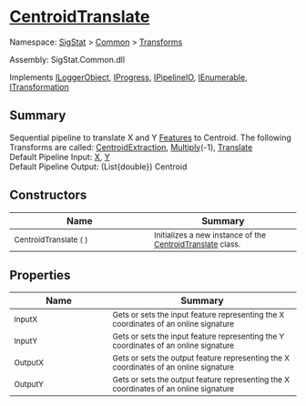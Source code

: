 # [CentroidTranslate](./CentroidTranslate.md)

Namespace: [SigStat]() > [Common](./../README.md) > [Transforms](./README.md)

Assembly: SigStat.Common.dll

Implements [ILoggerObject](./../ILoggerObject.md), [IProgress](./../Helpers/IProgress.md), [IPipelineIO](./../Pipeline/IPipelineIO.md), [IEnumerable](https://docs.microsoft.com/en-us/dotnet/api/System.Collections.IEnumerable), [ITransformation](./../ITransformation.md)

## Summary
Sequential pipeline to translate X and Y [Features](https://github.com/hargitomi97/sigstat/blob/master/docs/md/SigStat/Common/Features.md) to Centroid.  The following Transforms are called: [CentroidExtraction](https://github.com/hargitomi97/sigstat/blob/master/docs/md/SigStat/Common/Transforms/CentroidExtraction.md), [Multiply](https://github.com/hargitomi97/sigstat/blob/master/docs/md/SigStat/Common/Transforms/Multiply.md)(-1), [Translate](https://github.com/hargitomi97/sigstat/blob/master/docs/md/SigStat/Common/Transforms/Translate.md)<br>Default Pipeline Input: [X](https://github.com/hargitomi97/sigstat/blob/master/docs/md/SigStat/Common/Features.md), [Y](https://github.com/hargitomi97/sigstat/blob/master/docs/md/SigStat/Common/Features.md)<br>Default Pipeline Output: (List{double}) Centroid

## Constructors

| Name | Summary | 
| --- | --- | 
| <sub>CentroidTranslate (  )</sub><img style="cursor:not-allowed; width:200px;"/>| <sub>Initializes a new instance of the [CentroidTranslate](https://github.com/hargitomi97/sigstat/blob/master/docs/md/SigStat/Common/Transforms/CentroidTranslate.md) class.</sub>| <br>


## Properties

| Name | Summary | 
| --- | --- | 
| <sub>InputX</sub><img style="cursor:not-allowed; width:200px;"/>| <sub>Gets or sets the input feature representing the X coordinates of an online signature</sub>| <br>
| <sub>InputY</sub><img style="cursor:not-allowed; width:200px;"/>| <sub>Gets or sets the input feature representing the Y coordinates of an online signature</sub>| <br>
| <sub>OutputX</sub><img style="cursor:not-allowed; width:200px;"/>| <sub>Gets or sets the output feature representing the X coordinates of an online signature</sub>| <br>
| <sub>OutputY</sub><img style="cursor:not-allowed; width:200px;"/>| <sub>Gets or sets the output feature representing the X coordinates of an online signature</sub>| <br>


